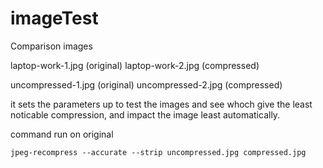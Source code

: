 # imageTest

Comparison images

laptop-work-1.jpg (original)
laptop-work-2.jpg (compressed)

uncompressed-1.jpg (original)
uncompressed-2.jpg (compressed)

it sets the parameters up to test the images and see whoch give the least noticable compression, and impact the image least automatically.

command run on original
```
jpeg-recompress --accurate --strip uncompressed.jpg compressed.jpg
```
